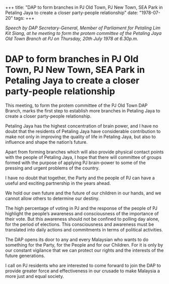 +++ 
title: "DAP to form branches in PJ Old Town, PJ New Town, SEA Park in Petaling Jaya to create a closer party-people relationship"
date: "1978-07-20"
tags:
+++

_Speech by DAP Secretary-General, Member of Parliament for Petaling Lim Kit Siang, at he meeting to form the protem committee of the Petaling Jaya Old Town Branch at PJ on Thursday, 20th July 1978 at 6.30p.m._
												
# DAP to form branches in PJ Old Town, PJ New Town, SEA Park in Petaling Jaya to create a closer party-people relationship
												
This meeting, to form the protem committee of the PJ Old Town DAP Branch, marks the first step to establish more branches in Petaling Jaya to create a closer party-people relationship.

Petaling Jaya has the highest concentration of brain power, and I have no doubt that the residents of Petaling Jaya have considerable contribution to make not only in improving the quality of life in Petaling Jaya, but also to influence and shape the nation’s future.</u>

Apart from forming branches which will also provide physical contact points with the people of Petaling Jaya, I hope that there will committee of groups formed with the purpose of applying PJ brain-power to some of the pressing and urgent problems of the country.

I have no doubt that together, the Party and the people of PJ can have a useful and exciting partnership in the years ahead.

We hold our own future and the future of our children in our hands, and we cannot allow others to determine our destiny.

The high percentage of voting in PJ and the response of the people of PJ highlight the people’s awareness and consciousness of the importance of their vote. But this awareness should not be confined to polling day alone, for the period of elections. This consciousness and awareness must be translated into daily actions and commitments in terms of political activities.

The DAP opens its door to any and every Malaysian who wants to do something for the Party, for the People and for our Children. For it is only by our constant vigilance that we can protect our rights and the interests of the future generations.

I call on PJ residents who are interested to come forward to join the DAP to provide greater force and effectiveness in our crusade to make Malaysia a more just and equal society.
 
